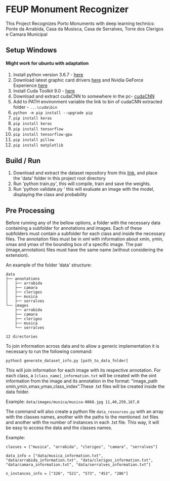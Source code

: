 # FEUP Monument Recognizer

This Project Recognizes Porto Monuments with deep learning technics: Ponte da Arrabida, Casa da Musisca, Casa de Serralves, Torre dos Clerigos e Camara Municipal

## Setup Windows
#### Might work for ubuntu with adaptation
1. Install python version 3.6.7 - [here](https://www.python.org/downloads/release/python-367/)
2. Download latest graphic card drivers [here](https://www.nvidia.com/Download/index.aspx?lang=en-us) and Nvidia GeForce Experience  [here](https://www.geforce.com/geforce-experience/download)
3. Install Cuda Toolkit 9.0 - [here](https://developer.nvidia.com/cuda-90-download-archive)
4. Download and extract cudaCNN to somewhere in the pc- [cudaCNN](https://developer.nvidia.com/cudnn)
5. Add to PATH environment variable the link to bin of cudaCNN extracted folder - ``...\cuda\bin``
6. ```python -m pip install --upgrade pip```
7.  ```pip install keras ```
8. ```pip install keras ```
9. ```pip install tensorflow```
10.  ```pip install tensorflow-gpu```
11.  ```pip install pillow```
12. ```pip install matplotlib``` 

## Build / Run
1. Download and extract the dataset repository from this [link](https://drive.google.com/file/d/1DXmnP-Cl2E0a4B1qFzxtC8YaS2ebH5xA/view), and place the 'data' folder in this project root directory
1. Run 'python train.py', this will compile, train and save the weights.
1. Run 'python validate.py <image path>' this will evaluate an image with the model, displaying the class and probability
  
## Pre Processing

Before running any of the bellow options, a folder with the necessary data containing a subfolder for annotations and images. Each of these subfolders must contain a subfolder for each class and inside the necessary files. The annotation files must be in xml with information about xmin, ymin, xmax and ymax of the bounding box of a specific image. The pair (image,annotation) files must have the same name (without considering the extension).
  
An example of the folder 'data' structure:

```
data
├── annotations
│   ├── arrabida
│   ├── camara
│   ├── clerigos
│   ├── musica
│   ├── serralves
└── images
    ├── arrabida
    ├── camara
    ├── clerigos
    ├── musica
    └── serralves

12 directories
```

To join information across data and to allow a generic implementation it is necessary to run the following command:

```python3 generate_dataset_info.py [path_to_data_folder]```

This will join information for each image with its respective annotation. For each class, a ```[class_name]_information.txt``` will be created with the oint information from the image and its annotation in the format: "image_path xmin,ymin,xmax,ymax,class_index".These .txt files will be created inside the data folder.

Example: ```data/images/musica/musica-0068.jpg 11,40,259,167,0```

The command will also create a python file ```data_resources.py``` with an array with the classes names, another with the paths to the mentioned .txt files and another with the number of instances in each .txt file. This way, it will be easy to access the data and the classes names.

Example: 

```
classes = ["musica", "arrabida", "clerigos", "camara", "serralves"]

data_info = ["data/musica_information.txt", "data/arrabida_information.txt", "data/clerigos_information.txt", "data/camara_information.txt", "data/serralves_information.txt"]

n_instances_info = ["326", "521", "573", "453", "206"]
```


